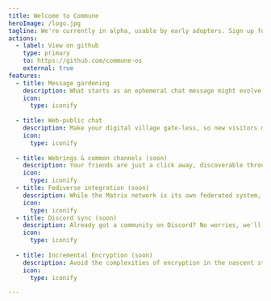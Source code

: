 ```yaml
---
title: Welcome to Commune
heroImage: /logo.jpg
tagline: We're currently in alpha, usable by early adopters. Sign up for your own space on app.commune.sh to try it!.
actions:
  - label: View on github
    type: primary
    to: https://github.com/commune-os
    external: true
features:
  - title: Message gardening
    description: What starts as an ephemeral chat message might evolve into an intricate thread with multiple incoming/outgoing connections. Commune facilitates this progression by making chat-view and board-view two different view modes of the one same channel.
    icon:
      type: iconify
    
  - title: Web-public chat
    description: Make your digital village gate-less, so new visitors may freely look around before making themselves known. Grant informative threads a proper place on the indexable web.
    icon:
      type: iconify
      
  - title: Webrings & common channels (soon)
    description: Your friends are just a click away, discoverable through Related Space lists. Better yet, closely aligned communities can carry common channels together, e.g. syndicating a single offtopic channel across multiple spaces.
    icon:
      type: iconify
  - title: Fediverse integration (soon)
    description: While the Matrix network is its own federated system, Commune also connects with the larger fediverse, i.e. Mastodon, Lemmy et.al. Log in with your fediverse account, verify links and more.
    icon:
      type: iconify
  - title: Discord sync (soon)
    description: Already got a community on Discord? No worries, we'll sync it up for you, and suddenly your Discord server will be fully backed up and web-readable via its Commune bridge.
    icon:
      type: iconify
  
  - title: Incremental Encryption (soon)
    description: Avoid the complexities of encryption in the nascent stages of community. Opt-in to the advanced security features of Matrix when the time is right.
    icon:
      type: iconify

---
```



